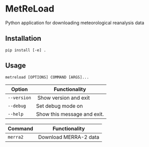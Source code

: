# MetReLoad
Python application for downloading meteorological reanalysis data

## Installation

    pip install [-e] .

## Usage

    metreload [OPTIONS] COMMAND [ARGS]...


Option | Functionality
--- | ---
`--version` | Show version and exit
`--debug` | Set debug mode on
`--help`  | Show this message and exit.


Command | Functionality 
--- | ---
`merra2`  | Download MERRA-2 data
